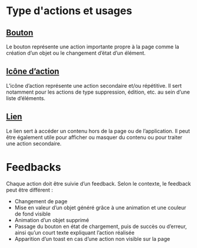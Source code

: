 # Type d'actions et usages

## [Bouton](/components/actions/buttons)

Le bouton représente une action importante propre à la page comme la création d’un objet ou le changement d’état d’un élément.

## [Icône d’action](/components/actions/action-icons)

L’icône d’action représente une action secondaire et/ou répétitive. Il sert notamment pour les actions de type suppression, édition, etc. au sein d’une liste d’éléments.

## [Lien](/components/actions/links)

Le lien sert à accéder un contenu hors de la page ou de l’application. Il peut être également utile pour afficher ou masquer du contenu ou pour traiter une action secondaire.

# Feedbacks

Chaque action doit être suivie d’un feedback. Selon le contexte, le feedback peut être différent :

- Changement de page
- Mise en valeur d’un objet généré grâce à une animation et une couleur de fond visible
- Animation d’un objet supprimé
- Passage du bouton en état de chargement, puis de succès ou d’erreur, ainsi qu’un court texte expliquant l’action réalisée
- Apparition d’un toast en cas d’une action non visible sur la page
